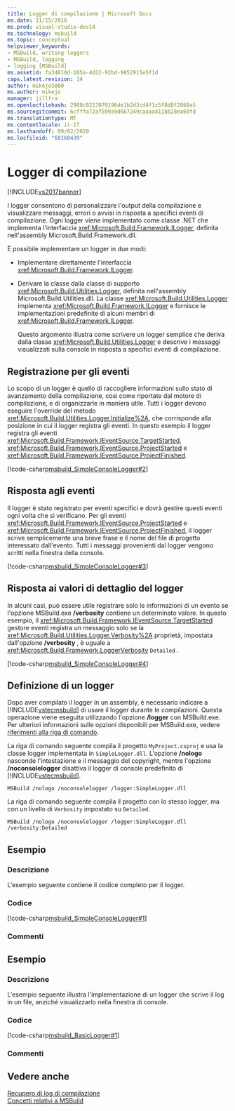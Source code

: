 ```yaml
---
title: Logger di compilazione | Microsoft Docs
ms.date: 11/15/2016
ms.prod: visual-studio-dev14
ms.technology: msbuild
ms.topic: conceptual
helpviewer_keywords:
- MSBuild, writing loggers
- MSBuild, logging
- logging [MSBuild]
ms.assetid: fa34810d-185a-4d22-92bd-9852915e5f1d
caps.latest.revision: 14
author: mikejo5000
ms.author: mikejo
manager: jillfra
ms.openlocfilehash: 2908c8217070196de1b2d3cd4f1c5f8d8f2868a5
ms.sourcegitcommit: 6cfffa72af599a9d667249caaaa411bb28ea69fd
ms.translationtype: MT
ms.contentlocale: it-IT
ms.lasthandoff: 09/02/2020
ms.locfileid: "68160439"
---
```

# <a name="build-loggers"></a>Logger di compilazione
[!INCLUDE[vs2017banner](../includes/vs2017banner.md)]

I logger consentono di personalizzare l'output della compilazione e visualizzare messaggi, errori o avvisi in risposta a specifici eventi di compilazione. Ogni logger viene implementato come classe .NET che implementa l'interfaccia <xref:Microsoft.Build.Framework.ILogger>, definita nell'assembly Microsoft.Build.Framework.dll.  
  
 È possibile implementare un logger in due modi:  
  
- Implementare direttamente l'interfaccia <xref:Microsoft.Build.Framework.ILogger>.  
  
- Derivare la classe dalla classe di supporto <xref:Microsoft.Build.Utilities.Logger>, definita nell'assembly Microsoft.Build.Utilities.dll. La classe <xref:Microsoft.Build.Utilities.Logger> implementa <xref:Microsoft.Build.Framework.ILogger> e fornisce le implementazioni predefinite di alcuni membri di <xref:Microsoft.Build.Framework.ILogger>.  
  
  Questo argomento illustra come scrivere un logger semplice che deriva dalla classe <xref:Microsoft.Build.Utilities.Logger> e descrive i messaggi visualizzati sulla console in risposta a specifici eventi di compilazione.  
  
## <a name="registering-for-events"></a>Registrazione per gli eventi  
 Lo scopo di un logger è quello di raccogliere informazioni sullo stato di avanzamento della compilazione, così come riportate dal motore di compilazione, e di organizzarle in maniera utile. Tutti i logger devono eseguire l'override del metodo <xref:Microsoft.Build.Utilities.Logger.Initialize%2A>, che corrisponde alla posizione in cui il logger registra gli eventi. In questo esempio il logger registra gli eventi <xref:Microsoft.Build.Framework.IEventSource.TargetStarted>, <xref:Microsoft.Build.Framework.IEventSource.ProjectStarted> e <xref:Microsoft.Build.Framework.IEventSource.ProjectFinished>.  
  
 [!code-csharp[msbuild_SimpleConsoleLogger#2](../snippets/csharp/VS_Snippets_Misc/msbuild_SimpleConsoleLogger/CS/msbuild_SimpleConsoleLogger.cs#2)]  
  
## <a name="responding-to-events"></a>Risposta agli eventi  
 Il logger è stato registrato per eventi specifici e dovrà gestire questi eventi ogni volta che si verificano. Per gli eventi <xref:Microsoft.Build.Framework.IEventSource.ProjectStarted> e <xref:Microsoft.Build.Framework.IEventSource.ProjectFinished>, il logger scrive semplicemente una breve frase e il nome del file di progetto interessato dall'evento. Tutti i messaggi provenienti dal logger vengono scritti nella finestra della console.  
  
 [!code-csharp[msbuild_SimpleConsoleLogger#3](../snippets/csharp/VS_Snippets_Misc/msbuild_SimpleConsoleLogger/CS/msbuild_SimpleConsoleLogger.cs#3)]  
  
## <a name="responding-to-logger-verbosity-values"></a>Risposta ai valori di dettaglio del logger  
 In alcuni casi, può essere utile registrare solo le informazioni di un evento se l'opzione MSBuild.exe **/verbosity** contiene un determinato valore. In questo esempio, il <xref:Microsoft.Build.Framework.IEventSource.TargetStarted> gestore eventi registra un messaggio solo se la <xref:Microsoft.Build.Utilities.Logger.Verbosity%2A> proprietà, impostata dall'opzione **/verbosity** , è uguale a <xref:Microsoft.Build.Framework.LoggerVerbosity> `Detailed` .  
  
 [!code-csharp[msbuild_SimpleConsoleLogger#4](../snippets/csharp/VS_Snippets_Misc/msbuild_SimpleConsoleLogger/CS/msbuild_SimpleConsoleLogger.cs#4)]  
  
## <a name="specifying-a-logger"></a>Definizione di un logger  
 Dopo aver compilato il logger in un assembly, è necessario indicare a [!INCLUDE[vstecmsbuild](../includes/vstecmsbuild-md.md)] di usare il logger durante le compilazioni. Questa operazione viene eseguita utilizzando l'opzione **/logger** con MSBuild.exe. Per ulteriori informazioni sulle opzioni disponibili per MSBuild.exe, vedere [riferimenti alla riga di comando](../msbuild/msbuild-command-line-reference.md).  
  
 La riga di comando seguente compila il progetto `MyProject.csproj` e usa la classe logger implementata in `SimpleLogger.dll`. L'opzione **/nologo** nasconde l'intestazione e il messaggio del copyright, mentre l'opzione **/noconsolelogger** disattiva il logger di console predefinito di [!INCLUDE[vstecmsbuild](../includes/vstecmsbuild-md.md)].  
  
```  
MSBuild /nologo /noconsolelogger /logger:SimpleLogger.dll  
```  
  
 La riga di comando seguente compila il progetto con lo stesso logger, ma con un livello di `Verbosity` impostato su `Detailed`.  
  
```  
MSBuild /nologo /noconsolelogger /logger:SimpleLogger.dll /verbosity:Detailed  
```  
  
## <a name="example"></a>Esempio  
  
### <a name="description"></a>Descrizione  
 L'esempio seguente contiene il codice completo per il logger.  
  
### <a name="code"></a>Codice  
 [!code-csharp[msbuild_SimpleConsoleLogger#1](../snippets/csharp/VS_Snippets_Misc/msbuild_SimpleConsoleLogger/CS/msbuild_SimpleConsoleLogger.cs#1)]  
  
### <a name="comments"></a>Commenti  
  
## <a name="example"></a>Esempio  
  
### <a name="description"></a>Descrizione  
 L'esempio seguente illustra l'implementazione di un logger che scrive il log in un file, anziché visualizzarlo nella finestra di console.  
  
### <a name="code"></a>Codice  
 [!code-csharp[msbuild_BasicLogger#1](../snippets/csharp/VS_Snippets_Misc/msbuild_BasicLogger/CS/msbuild_BasicLogger.cs#1)]  
  
### <a name="comments"></a>Commenti  
  
## <a name="see-also"></a>Vedere anche  
 [Recupero di log di compilazione](../msbuild/obtaining-build-logs-with-msbuild.md)   
 [Concetti relativi a MSBuild](../msbuild/msbuild-concepts.md)
